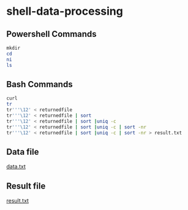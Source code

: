# shell-data-processing

## Powershell Commands
```Powershell
mkdir
cd
ni
ls
```
## Bash Commands
```Bash
curl
tr
tr'''\12' < returnedfile
tr'''\12' < returnedfile | sort
tr'''\12' < returnedfile | sort |uniq -c
tr'''\12' < returnedfile | sort |uniq -c | sort -nr
tr'''\12' < returnedfile | sort |uniq -c | sort -nr > result.txt
```

## Data file
[data.txt](https://github.com/Krishna-Koyyalamudi/shell-data-processing/blob/main/data.txt)

## Result file
[result.txt](https://github.com/Krishna-Koyyalamudi/shell-data-processing/blob/main/result.txt)